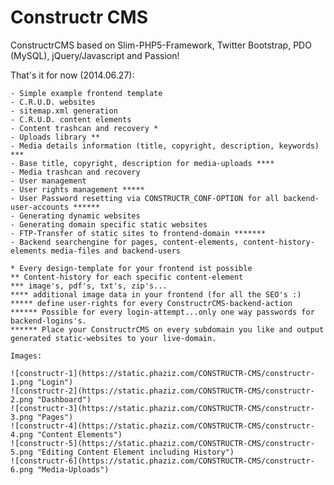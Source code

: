 Constructr CMS
=============

ConstructrCMS based on Slim-PHP5-Framework, Twitter Bootstrap, PDO (MySQL), jQuery/Javascript and Passion!

That's it for now (2014.06.27):

	- Simple example frontend template
	- C.R.U.D. websites
	- sitemap.xml generation
	- C.R.U.D. content elements
	- Content trashcan and recovery *
	- Uploads library **
	- Media details information (title, copyright, description, keywords) ***
	- Base title, copyright, description for media-uploads ****
	- Media trashcan and recovery
	- User management
	- User rights management *****
	- User Password resetting via CONSTRUCTR_CONF-OPTION for all backend-user-accounts ******
	- Generating dynamic websites
	- Generating domain specific static websites
	- FTP-Transfer of static sites to frontend-domain *******
	- Backend searchengine for pages, content-elements, content-history-elements media-files and backend-users

	* Every design-template for your frontend ist possible
	** Content-history for each specific content-element
	*** image's, pdf's, txt's, zip's...
	**** additional image data in your frontend (for all the SEO's :)
	***** define user-rights for every ConstructrCMS-backend-action
	****** Possible for every login-attempt...only one way passwords for backend-logins's.
	****** Place your ConstructrCMS on every subdomain you like and output generated static-websites to your live-domain.

	Images:

	![constructr-1](https://static.phaziz.com/CONSTRUCTR-CMS/constructr-1.png "Login")
	![constructr-2](https://static.phaziz.com/CONSTRUCTR-CMS/constructr-2.png "Dashboard")
	![constructr-3](https://static.phaziz.com/CONSTRUCTR-CMS/constructr-3.png "Pages")
	![constructr-4](https://static.phaziz.com/CONSTRUCTR-CMS/constructr-4.png "Content Elements")
	![constructr-5](https://static.phaziz.com/CONSTRUCTR-CMS/constructr-5.png "Editing Content Element including History")
	![constructr-6](https://static.phaziz.com/CONSTRUCTR-CMS/constructr-6.png "Media-Uploads")